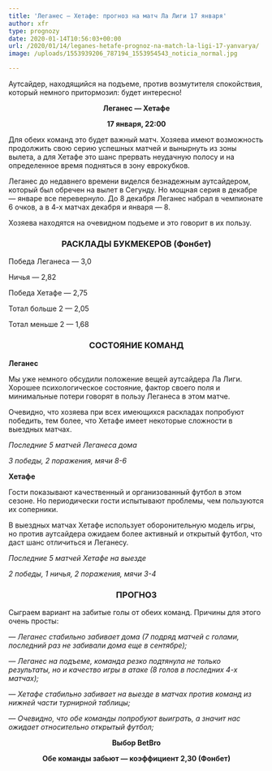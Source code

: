 ```yaml
---
title: 'Леганес — Хетафе: прогноз на матч Ла Лиги 17 января'
author: xfr
type: prognozy
date: 2020-01-14T10:56:03+00:00
url: /2020/01/14/leganes-hetafe-prognoz-na-match-la-ligi-17-yanvarya/
image: /uploads/1553939206_787194_1553954543_noticia_normal.jpg

---
```

Аутсайдер, находящийся на подъеме, против возмутителя спокойствия, который немного притормозил: будет интересно!

<p style="text-align: center;">
  <strong>Леганес &#8212; Хетафе</strong>
</p>

<p style="text-align: center;">
  <strong>17 января, 22:00</strong>
</p>

Для обеих команд это будет важный матч. Хозяева имеют возможность продолжить свою серию успешных матчей и вынырнуть из зоны вылета, а для Хетафе это шанс прервать неудачную полосу и на определенное время подняться в зону еврокубков.

Леганес до недавнего времени виделся безнадежным аутсайдером, который был обречен на вылет в Сегунду. Но мощная серия в декабре &#8212; январе все перевернуло. До 8 декабря Леганес набрал в чемпионате 6 очков, а в 4-х матчах декабря и января &#8212; 8.

Хозяева находятся на очевидном подъеме и это говорит в их пользу.

<h3 style="text-align: center;">
  <strong>РАСКЛАДЫ БУКМЕКЕРОВ (Фонбет)</strong>
</h3>

Победа Леганеса — 3,0

Ничья — 2,82

Победа Хетафе — 2,75

Тотал больше 2 — 2,05

Тотал меньше 2 — 1,68

<h3 style="text-align: center;">
  <strong>СОСТОЯНИЕ КОМАНД</strong>
</h3>

**Леганес**

Мы уже немного обсудили положение вещей аутсайдера Ла Лиги. Хорошее психологическое состояние, фактор своего поля и минимальные потери говорят в пользу Леганеса в этом матче.

Очевидно, что хозяева при всех имеющихся раскладах попробуют победить, тем более, что Хетафе имеет некоторые сложности в выездных матчах.

_Последние 5 матчей Леганеса дома_

_3 победы, 2 поражения, мячи 8-6_

**Хетафе**

Гости показывают качественный и организованный футбол в этом сезоне. Но периодически гости испытывают проблемы, чем пользуются их соперники.

В выездных матчах Хетафе использует оборонительную модель игры, но против аутсайдера ожидаем более активный и открытый футбол, что даст шанс отличиться и Леганесу.

_Последние 5 матчей Хетафе на выезде_

_2 победы, 1 ничья, 2 поражения, мячи 3-4_

<h3 style="text-align: center;">
  <strong>ПРОГНОЗ</strong>
</h3>

Сыграем вариант на забитые голы от обеих команд. Причины для этого очень просты:

_&#8212; Леганес стабильно забивает дома (7 подряд матчей с голами, последний раз не забивали дома еще в сентябре);_

_&#8212; Леганес на подъеме, команда резко подтянула не только результаты, но и качество игры в атаке (8 голов в последних 4-х матчах);_

_&#8212; Хетафе стабильно забивает на выезде в матчах против команд из нижней части турнирной таблицы;_

_&#8212; Очевидно, что обе команды попробуют выиграть, а значит нас ожидает относительно открытый футбол;_

<p style="text-align: center;">
  <strong>Выбор BetBro</strong>
</p>

<p style="text-align: center;">
  <strong>Обе команды забьют &#8212; коэффициент 2,30 (Фонбет)</strong>
</p>